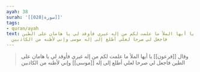 ```yaml
---
ayah: 38
surah: '[[028|سورة]]'
tags:
- quran/ayah
text: وقال فرعون يا أيها الملأ ما علمت لكم من إله غيري فأوقد لي يا هامان على الطين
  فاجعل لي صرحا لعلي أطلع إلى إله موسى وإني لأظنه من الكاذبين
---
```

> وقال [[فرعون]] يا أيها الملأ ما علمت لكم من إله غيري فأوقد لي يا هامان على الطين فاجعل لي صرحا لعلي أطلع إلى إله [[موسى]] وإني لأظنه من الكاذبين
